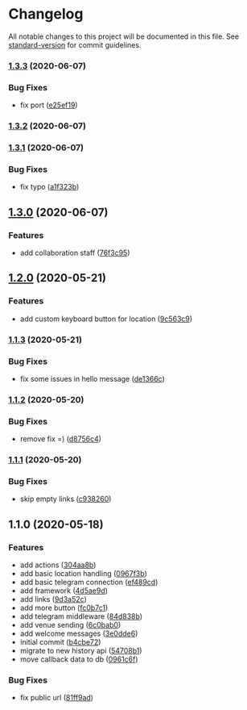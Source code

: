 # Changelog

All notable changes to this project will be documented in this file. See [standard-version](https://github.com/conventional-changelog/standard-version) for commit guidelines.

### [1.3.3](https://github.com/trip-a-trip/view-telegram/compare/v1.3.2...v1.3.3) (2020-06-07)

### Bug Fixes

- fix port ([e25ef19](https://github.com/trip-a-trip/view-telegram/commit/e25ef198d9f85c146a20bb29d726e797669936ad))

### [1.3.2](https://github.com/trip-a-trip/view-telegram/compare/v1.3.1...v1.3.2) (2020-06-07)

### [1.3.1](https://github.com/trip-a-trip/view-telegram/compare/v1.3.0...v1.3.1) (2020-06-07)

### Bug Fixes

- fix typo ([a1f323b](https://github.com/trip-a-trip/view-telegram/commit/a1f323b55d3e8a29e0c3b384b7603edc333caf91))

## [1.3.0](https://github.com/trip-a-trip/view-telegram/compare/v1.2.0...v1.3.0) (2020-06-07)

### Features

- add collaboration staff ([76f3c95](https://github.com/trip-a-trip/view-telegram/commit/76f3c951f05212cb79497ea94c179040ebfe4cac))

## [1.2.0](https://github.com/trip-a-trip/view-telegram/compare/v1.1.3...v1.2.0) (2020-05-21)

### Features

- add custom keyboard button for location ([9c563c9](https://github.com/trip-a-trip/view-telegram/commit/9c563c971e1a13bb32fc34a34d7c57125a8229f0))

### [1.1.3](https://github.com/trip-a-trip/view-telegram/compare/v1.1.2...v1.1.3) (2020-05-21)

### Bug Fixes

- fix some issues in hello message ([de1366c](https://github.com/trip-a-trip/view-telegram/commit/de1366c85ea1d006a483489f261a90dc4f877f90))

### [1.1.2](https://github.com/trip-a-trip/view-telegram/compare/v1.1.1...v1.1.2) (2020-05-20)

### Bug Fixes

- remove fix =) ([d8756c4](https://github.com/trip-a-trip/view-telegram/commit/d8756c4d2e129d931e9aa8e451742c734f7014a1))

### [1.1.1](https://github.com/trip-a-trip/view-telegram/compare/v1.1.0...v1.1.1) (2020-05-20)

### Bug Fixes

- skip empty links ([c938260](https://github.com/trip-a-trip/view-telegram/commit/c938260e523bb567f401862730cd59d7f155e919))

## 1.1.0 (2020-05-18)

### Features

- add actions ([304aa8b](https://github.com/trip-a-trip/view-telegram/commit/304aa8b8f97c7dfa8fb3dfe8c13657eee01a41b8))
- add basic location handling ([0967f3b](https://github.com/trip-a-trip/view-telegram/commit/0967f3bffeaa9666f8e65bd64291014443c399f9))
- add basic telegram connection ([ef489cd](https://github.com/trip-a-trip/view-telegram/commit/ef489cd229692b8d38447a81af2237eb00f3f6a8))
- add framework ([4d5ae9d](https://github.com/trip-a-trip/view-telegram/commit/4d5ae9d075c8be68c23ac7970f6b57d7f8721145))
- add links ([9d3a52c](https://github.com/trip-a-trip/view-telegram/commit/9d3a52cac4919b0c5f42749724dd0b4409928852))
- add more button ([fc0b7c1](https://github.com/trip-a-trip/view-telegram/commit/fc0b7c1f9073c6005b1e603284ae795dfeb6e32b))
- add telegram middleware ([84d838b](https://github.com/trip-a-trip/view-telegram/commit/84d838bc5e1e4e5fe992f7f0967aa0c70d732f2f))
- add venue sending ([6c0bab0](https://github.com/trip-a-trip/view-telegram/commit/6c0bab0d312373982f5d00f920b618599a6f236f))
- add welcome messages ([3e0dde6](https://github.com/trip-a-trip/view-telegram/commit/3e0dde6d5c06bfe14929c5022310b0fc18c42bf5))
- initial commit ([b4cbe72](https://github.com/trip-a-trip/view-telegram/commit/b4cbe7239a428f676c8e807c57dd2c0e7a8a01f3))
- migrate to new history api ([54708b1](https://github.com/trip-a-trip/view-telegram/commit/54708b159320b3ae794424027609f2c702a072d2))
- move callback data to db ([0961c6f](https://github.com/trip-a-trip/view-telegram/commit/0961c6f11cbb08bc27daa0a6dde1753e4272a7b1))

### Bug Fixes

- fix public url ([81ff9ad](https://github.com/trip-a-trip/view-telegram/commit/81ff9ad8cf66aa479adc5e3e7aa0b95ffa1da31b))
